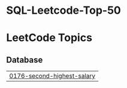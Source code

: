 # SQL-Leetcode-Top-50
<!---LeetCode Topics Start-->
# LeetCode Topics
## Database
|  |
| ------- |
| [0176-second-highest-salary](https://github.com/Manoj18121812/SQL-Leetcode-Top-50/tree/master/0176-second-highest-salary) |
<!---LeetCode Topics End-->